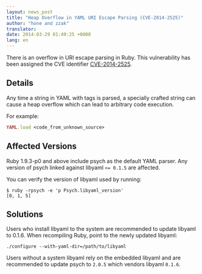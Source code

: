```yaml
---
layout: news_post
title: "Heap Overflow in YAML URI Escape Parsing (CVE-2014-2525)"
author: "hone and zzak"
translator:
date: 2014-03-29 01:49:25 +0000
lang: en
---
```


There is an overflow in URI escape parsing in Ruby. This vulnerability has been assigned the CVE identifier [CVE-2014-2525](http://www.ocert.org/advisories/ocert-2014-003.html).

## Details

Any time a string in YAML with tags is parsed, a specially crafted string can cause a heap overflow which can lead to arbitrary code execution.

For example:

```ruby
YAML.load <code_from_unknown_source>
```

## Affected Versions

Ruby 1.9.3-p0 and above include psych as the default YAML parser. Any version of psych linked against libyaml `<= 0.1.5` are affected.

You can verify the version of libyaml used by running:

```
$ ruby -rpsych -e 'p Psych.libyaml_version'
[0, 1, 5]
```

## Solutions

Users who install libyaml to the system are recommended to update libyaml to 0.1.6. When recompiling Ruby, point to the newly updated libyaml:

```
./configure --with-yaml-dir=/path/to/libyaml
```

Users without a system libyaml rely on the embedded libyaml and are recommended to update psych to `2.0.5` which vendors libyaml `0.1.6`.
